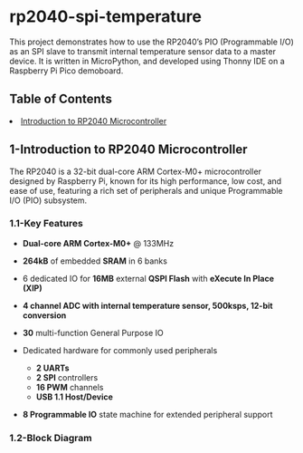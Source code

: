 # rp2040-spi-temperature
This project demonstrates how to use the RP2040’s PIO (Programmable I/O) as an SPI slave to transmit internal temperature sensor data to a master device. It is written in MicroPython, and developed using Thonny IDE on a Raspberry Pi Pico demoboard.
<h2>Table of Contents</h2>
  <li><a href="#introduction">Introduction to RP2040 Microcontroller</a></li>
<h2>1-Introduction to RP2040 Microcontroller</h2>
The RP2040 is a 32-bit dual-core ARM Cortex-M0+ microcontroller designed by Raspberry Pi, known for its high performance, low cost, and ease of use, featuring a rich set of peripherals and unique Programmable I/O (PIO) subsystem. 
<h3>1.1-Key Features</h3>

- **Dual-core ARM Cortex-M0+** @ 133MHz
- **264kB** of embedded **SRAM** in 6 banks
- 6 dedicated IO for **16MB** external **QSPI Flash** with **eXecute In Place (XIP)**
- **4 channel ADC with internal temperature sensor, 500ksps, 12-bit conversion**
- **30** multi-function General Purpose IO
- Dedicated hardware for commonly used peripherals
   - **2 UARTs**
   - **2 SPI** controllers
   - **16 PWM** channels
   - **USB 1.1 Host/Device**
     
- **8 Programmable IO** state machine for extended peripheral support
<h3>1.2-Block Diagram</h3>






